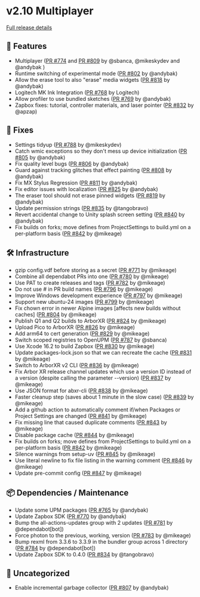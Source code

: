 # v2.10 Multiplayer

[Full release details](https://github.com/icosa-foundation/open-brush/compare/v2.9...313e36e6e883dfdfebc3d1ddf1a2372007a8c41c)

## 🚀 Features

* Multiplayer ([PR #774](https://github.com/icosa-foundation/open-brush/pull/774) and [PR #809](https://github.com/icosa-foundation/open-brush/pull/809) by @sbanca, @mikeskydev and @andybak )
* Runtime switching of experimental mode ([PR #802](https://github.com/icosa-foundation/open-brush/pull/802) by @andybak)
* Allow the erase tool to also "erase" media widgets ([PR #818](https://github.com/icosa-foundation/open-brush/pull/818) by @andybak)
* Logitech MK Ink Integration ([PR #768](https://github.com/icosa-foundation/open-brush/pull/768) by Logitech)
* Allow profiler to use bundled sketches ([PR #769](https://github.com/icosa-foundation/open-brush/pull/769) by @andybak)
* Zapbox fixes: tutorial, controller materials, and laser pointer ([PR #832](https://github.com/icosa-foundation/open-brush/pull/832) by @apzap)

## 🐛 Fixes

* Settings tidyup ([PR #788](https://github.com/icosa-foundation/open-brush/pull/788) by @mikeskydev)
* Catch wmic exceptions so they don't mess up device initialization ([PR #805](https://github.com/icosa-foundation/open-brush/pull/805) by @andybak)
* Fix quality level bugs ([PR #806](https://github.com/icosa-foundation/open-brush/pull/806) by @andybak)
* Guard against tracking glitches that effect painting ([PR #808](https://github.com/icosa-foundation/open-brush/pull/808) by @andybak)
* Fix MX Stylus Regression ([PR #811](https://github.com/icosa-foundation/open-brush/pull/811) by @andybak)
* Fix editor issues with localization ([PR #825](https://github.com/icosa-foundation/open-brush/pull/825) by @andybak)
* The eraser tool should not erase pinned widgets ([PR #819](https://github.com/icosa-foundation/open-brush/pull/819) by @andybak)
* Update permission strings ([PR #835](https://github.com/icosa-foundation/open-brush/pull/835) by @tangobravo)
* Revert accidental change to Unity splash screen setting ([PR #840](https://github.com/icosa-foundation/open-brush/pull/840) by @andybak)
* Fix builds on forks; move defines from ProjectSettings to build.yml on a per-platform basis ([PR #842](https://github.com/icosa-foundation/open-brush/pull/842) by @mikeage)

## 🛠️ Infrastructure

* gzip config.vdf before storing as a secret ([PR #771](https://github.com/icosa-foundation/open-brush/pull/771) by @mikeage)
* Combine all dependabot PRs into one ([PR #780](https://github.com/icosa-foundation/open-brush/pull/780) by @mikeage)
* Use PAT to create releases and tags ([PR #782](https://github.com/icosa-foundation/open-brush/pull/782) by @mikeage)
* Do not use # in PR build names ([PR #796](https://github.com/icosa-foundation/open-brush/pull/796) by @mikeage)
* Improve Windows development experience ([PR #797](https://github.com/icosa-foundation/open-brush/pull/797) by @mikeage)
* Support new ubuntu-24 images ([PR #799](https://github.com/icosa-foundation/open-brush/pull/799) by @mikeage)
* Fix chown error in newer Alpine images \[affects new builds without caches] ([PR #804](https://github.com/icosa-foundation/open-brush/pull/804) by @mikeage)
* Publish Q1 and Q2 builds to ArborXR ([PR #824](https://github.com/icosa-foundation/open-brush/pull/824) by @mikeage)
* Upload Pico to ArborXR ([PR #826](https://github.com/icosa-foundation/open-brush/pull/826) by @mikeage)
* Add arm64 to cert generation ([PR #829](https://github.com/icosa-foundation/open-brush/pull/829) by @mikeage)
* Switch scoped registries to OpenUPM ([PR #787](https://github.com/icosa-foundation/open-brush/pull/787) by @sbanca)
* Use Xcode 16.2 to build Zapbox ([PR #830](https://github.com/icosa-foundation/open-brush/pull/830) by @mikeage)
* Update packages-lock.json so that we can recreate the cache ([PR #831](https://github.com/icosa-foundation/open-brush/pull/831) by @mikeage)
* Switch to ArborXR v2 CLI ([PR #836](https://github.com/icosa-foundation/open-brush/pull/836) by @mikeage)
* Fix Arbor XR release channel updates which use a version ID instead of a version (despite calling the parameter --version) ([PR #837](https://github.com/icosa-foundation/open-brush/pull/837) by @mikeage)
* Use JSON format for abxr-cli ([PR #838](https://github.com/icosa-foundation/open-brush/pull/838) by @mikeage)
* Faster cleanup step (saves about 1 minute in the slow case) ([PR #839](https://github.com/icosa-foundation/open-brush/pull/839) by @mikeage)
* Add a github action to automatically comment if/when Packages or Project Settings are changed ([PR #841](https://github.com/icosa-foundation/open-brush/pull/841) by @mikeage)
* Fix missing line that caused duplicate comments ([PR #843](https://github.com/icosa-foundation/open-brush/pull/843) by @mikeage)
* Disable package cache ([PR #844](https://github.com/icosa-foundation/open-brush/pull/844) by @mikeage)
* Fix builds on forks; move defines from ProjectSettings to build.yml on a per-platform basis ([PR #842](https://github.com/icosa-foundation/open-brush/pull/842) by @mikeage)
* Silence warnings from setup-uv ([PR #845](https://github.com/icosa-foundation/open-brush/pull/845) by @mikeage)
* Use literal newline to fix file listing in the warning comment ([PR #846](https://github.com/icosa-foundation/open-brush/pull/846) by @mikeage)
* Update pre-commit config ([PR #847](https://github.com/icosa-foundation/open-brush/pull/847) by @mikeage)

## 📦 Dependencies / Maintenance

* Update some UPM packages ([PR #765](https://github.com/icosa-foundation/open-brush/pull/765) by @andybak)
* Update Zapbox SDK ([PR #770](https://github.com/icosa-foundation/open-brush/pull/770) by @andybak)
* Bump the all-actions-updates group with 2 updates ([PR #781](https://github.com/icosa-foundation/open-brush/pull/781) by @dependabot\[bot])
* Force photon to the previous, working, version ([PR #783](https://github.com/icosa-foundation/open-brush/pull/783) by @mikeage)
* Bump rexml from 3.3.6 to 3.3.9 in the bundler group across 1 directory ([PR #784](https://github.com/icosa-foundation/open-brush/pull/784) by @dependabot\[bot])
* Update Zapbox SDK to 0.4.0 ([PR #834](https://github.com/icosa-foundation/open-brush/pull/834) by @tangobravo)

## 💬 Uncategorized

* Enable incremental garbage collector ([PR #807](https://github.com/icosa-foundation/open-brush/pull/807) by @andybak)

